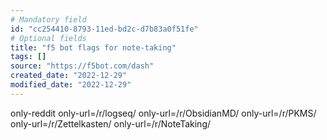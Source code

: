 ```yaml
---
# Mandatory field
id: "cc254410-8793-11ed-bd2c-d7b83a0f51fe"
# Optional fields
title: "f5 bot flags for note-taking"
tags: []
source: "https://f5bot.com/dash"
created_date: "2022-12-29"
modified_date: "2022-12-29"
---
```

only-reddit only-url=/r/logseq/ only-url=/r/ObsidianMD/ only-url=/r/PKMS/ only-url=/r/Zettelkasten/  only-url=/r/NoteTaking/